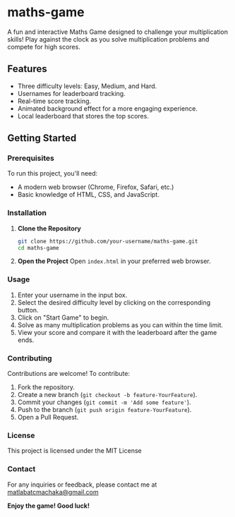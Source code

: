 # maths-game
A fun and interactive Maths Game designed to challenge your multiplication skills! Play against the clock as you solve multiplication problems and compete for high scores.

## Features

- Three difficulty levels: Easy, Medium, and Hard.
- Usernames for leaderboard tracking.
- Real-time score tracking.
- Animated background effect for a more engaging experience.
- Local leaderboard that stores the top scores.

## Getting Started

### Prerequisites

To run this project, you'll need:

- A modern web browser (Chrome, Firefox, Safari, etc.)
- Basic knowledge of HTML, CSS, and JavaScript.

### Installation

1. **Clone the Repository**
    ```bash
    git clone https://github.com/your-username/maths-game.git
    cd maths-game
    ```

2. **Open the Project**
    Open `index.html` in your preferred web browser.

### Usage

1. Enter your username in the input box.
2. Select the desired difficulty level by clicking on the corresponding button.
3. Click on "Start Game" to begin.
4. Solve as many multiplication problems as you can within the time limit.
5. View your score and compare it with the leaderboard after the game ends.

### Contributing

Contributions are welcome! To contribute:

1. Fork the repository.
2. Create a new branch (`git checkout -b feature-YourFeature`).
3. Commit your changes (`git commit -m 'Add some feature'`).
4. Push to the branch (`git push origin feature-YourFeature`).
5. Open a Pull Request.

### License

This project is licensed under the MIT License 

### Contact

For any inquiries or feedback, please contact me at matlabatcmachaka@gmail.com

**Enjoy the game! Good luck!**
